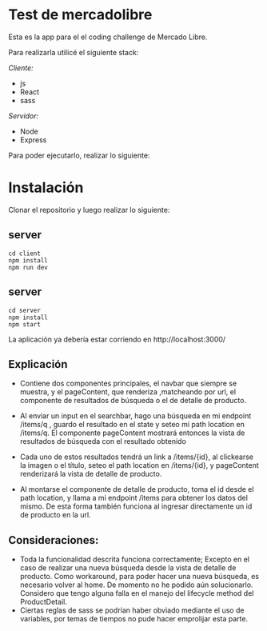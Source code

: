 # Test de mercadolibre

Esta es la app para el el coding challenge de Mercado Libre. 

Para realizarla utilicé el siguiente stack:

*Cliente:*
* js 
* React
* sass

*Servidor:*
* Node
* Express

Para poder ejecutarlo, realizar lo siguiente:

# Instalación

Clonar el repositorio y luego realizar lo siguiente:

## server

``` 
cd client 
npm install 
npm run dev 
 ```

## server

``` 
cd server
npm install
npm start 
```

La aplicación ya debería estar corriendo en http://localhost:3000/

## Explicación

- Contiene dos componentes principales, el navbar que siempre se muestra, y el pageContent, que renderiza ,matcheando por url, el componente de resultados de búsqueda o el de detalle de producto.

- Al enviar un input en el searchbar, hago una búsqueda en mi endpoint /items/q , guardo el resultado en el state y seteo mi path location en /items/q. El componente pageContent mostrará entonces la vista de resultados de búsqueda con el resultado obtenido

- Cada uno de estos resultados tendrá un link a /items/{id}, al clickearse la imagen o el título, seteo el path location en /items/{id}, y pageContent renderizará la vista de detalle de producto.

- Al montarse el componente de detalle de producto, toma el id desde el path location, y llama a mi endpoint /items para obtener los datos del mismo. De esta forma también funciona al ingresar directamente un id de producto en la url.

## Consideraciones:

- Toda la funcionalidad descrita funciona correctamente; Excepto en el caso de realizar una nueva búsqueda desde la vista de detalle de producto. Como workaround, para poder hacer una nueva búsqueda, es necesario volver al home. De momento no he podido aún solucionarlo. Considero que tengo alguna falla en el manejo del lifecycle method del ProductDetail.
- Ciertas reglas de sass se podrían haber obviado mediante el uso de variables, por temas de tiempos  no pude hacer emprolijar esta parte.
